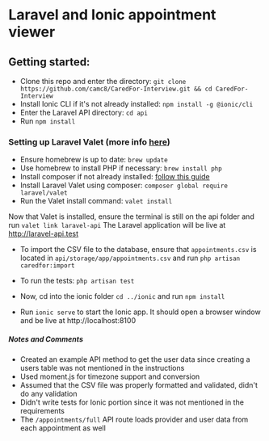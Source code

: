 # Laravel and Ionic appointment viewer

## Getting started:

- Clone this repo and enter the directory: `git clone https://github.com/camc8/CaredFor-Interview.git && cd CaredFor-Interview`
- Install Ionic CLI if it's not already installed: `npm install -g @ionic/cli`
- Enter the Laravel API directory: `cd api`
- Run `npm install`

### Setting up Laravel Valet (more info [here](https://laravel.com/docs/10.x/valet))

- Ensure homebrew is up to date: `brew update`
- Use homebrew to install PHP if necessary: `brew install php`
- Install composer if not already installed: [follow this guide](https://getcomposer.org/doc/00-intro.md)
- Install Laravel Valet using composer: `composer global require laravel/valet`
- Run the Valet install command: `valet install`

Now that Valet is installed, ensure the terminal is still on the api folder and run `valet link laravel-api`
The Laravel application will be live at http://laravel-api.test

- To import the CSV file to the database, ensure that `appointments.csv` is located in `api/storage/app/appointments.csv` and run `php artisan caredfor:import`
- To run the tests: `php artisan test`

- Now, cd into the ionic folder `cd ../ionic` and run `npm install`
- Run `ionic serve` to start the Ionic app. It should open a browser window and be live at http://localhost:8100

##### Notes and Comments

- Created an example API method to get the user data since creating a users table was not mentioned in the instructions
- Used moment.js for timezone support and conversion
- Assumed that the CSV file was properly formatted and validated, didn't do any validation
- Didn't write tests for Ionic portion since it was not mentioned in the requirements
- The `/appointments/full` API route loads provider and user data from each appointment as well
